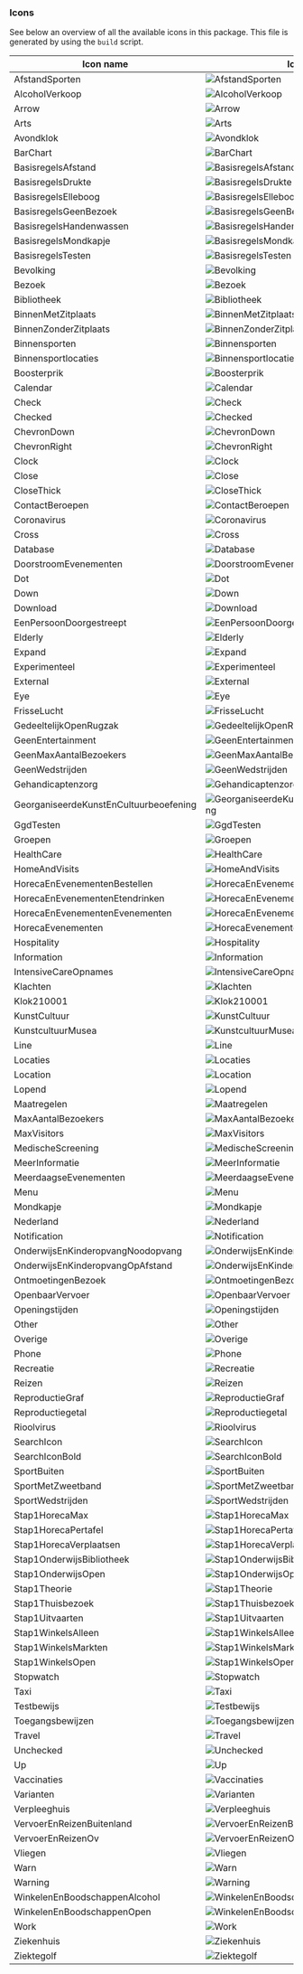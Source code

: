 ### Icons

See below an overview of all the available icons in this package. This file is generated by using the `build` script.

| Icon name                              | Icon                                                                                                               |
| -------------------------------------- | ------------------------------------------------------------------------------------------------------------------ |
| AfstandSporten                         | <img src="./src/svg/afstand_sporten.svg" alt="AfstandSporten" />                                                   |
| AlcoholVerkoop                         | <img src="./src/svg/alcohol_verkoop.svg" alt="AlcoholVerkoop" />                                                   |
| Arrow                                  | <img src="./src/svg/arrow.svg" alt="Arrow" />                                                                      |
| Arts                                   | <img src="./src/svg/arts.svg" alt="Arts" />                                                                        |
| Avondklok                              | <img src="./src/svg/avondklok.svg" alt="Avondklok" />                                                              |
| BarChart                               | <img src="./src/svg/bar_chart.svg" alt="BarChart" />                                                               |
| BasisregelsAfstand                     | <img src="./src/svg/basisregels_afstand.svg" alt="BasisregelsAfstand" />                                           |
| BasisregelsDrukte                      | <img src="./src/svg/basisregels_drukte.svg" alt="BasisregelsDrukte" />                                             |
| BasisregelsElleboog                    | <img src="./src/svg/basisregels_elleboog.svg" alt="BasisregelsElleboog" />                                         |
| BasisregelsGeenBezoek                  | <img src="./src/svg/basisregels_geen_bezoek.svg" alt="BasisregelsGeenBezoek" />                                    |
| BasisregelsHandenwassen                | <img src="./src/svg/basisregels_handenwassen.svg" alt="BasisregelsHandenwassen" />                                 |
| BasisregelsMondkapje                   | <img src="./src/svg/basisregels_mondkapje.svg" alt="BasisregelsMondkapje" />                                       |
| BasisregelsTesten                      | <img src="./src/svg/basisregels_testen.svg" alt="BasisregelsTesten" />                                             |
| Bevolking                              | <img src="./src/svg/bevolking.svg" alt="Bevolking" />                                                              |
| Bezoek                                 | <img src="./src/svg/bezoek.svg" alt="Bezoek" />                                                                    |
| Bibliotheek                            | <img src="./src/svg/bibliotheek.svg" alt="Bibliotheek" />                                                          |
| BinnenMetZitplaats                     | <img src="./src/svg/binnen_met_zitplaats.svg" alt="BinnenMetZitplaats" />                                          |
| BinnenZonderZitplaats                  | <img src="./src/svg/binnen_zonder_zitplaats.svg" alt="BinnenZonderZitplaats" />                                    |
| Binnensporten                          | <img src="./src/svg/binnensporten.svg" alt="Binnensporten" />                                                      |
| Binnensportlocaties                    | <img src="./src/svg/binnensportlocaties.svg" alt="Binnensportlocaties" />                                          |
| Boosterprik                            | <img src="./src/svg/boosterprik.svg" alt="Boosterprik" />                                                          |
| Calendar                               | <img src="./src/svg/calendar.svg" alt="Calendar" />                                                                |
| Check                                  | <img src="./src/svg/check.svg" alt="Check" />                                                                      |
| Checked                                | <img src="./src/svg/checked.svg" alt="Checked" />                                                                  |
| ChevronDown                            | <img src="./src/svg/chevron_down.svg" alt="ChevronDown" />                                                         |
| ChevronRight                           | <img src="./src/svg/chevron_right.svg" alt="ChevronRight" />                                                       |
| Clock                                  | <img src="./src/svg/clock.svg" alt="Clock" />                                                                      |
| Close                                  | <img src="./src/svg/close.svg" alt="Close" />                                                                      |
| CloseThick                             | <img src="./src/svg/close_thick.svg" alt="CloseThick" />                                                           |
| ContactBeroepen                        | <img src="./src/svg/contact_beroepen.svg" alt="ContactBeroepen" />                                                 |
| Coronavirus                            | <img src="./src/svg/coronavirus.svg" alt="Coronavirus" />                                                          |
| Cross                                  | <img src="./src/svg/cross.svg" alt="Cross" />                                                                      |
| Database                               | <img src="./src/svg/database.svg" alt="Database" />                                                                |
| DoorstroomEvenementen                  | <img src="./src/svg/doorstroom_evenementen.svg" alt="DoorstroomEvenementen" />                                     |
| Dot                                    | <img src="./src/svg/dot.svg" alt="Dot" />                                                                          |
| Down                                   | <img src="./src/svg/down.svg" alt="Down" />                                                                        |
| Download                               | <img src="./src/svg/download.svg" alt="Download" />                                                                |
| EenPersoonDoorgestreept                | <img src="./src/svg/een_persoon_doorgestreept.svg" alt="EenPersoonDoorgestreept" />                                |
| Elderly                                | <img src="./src/svg/elderly.svg" alt="Elderly" />                                                                  |
| Expand                                 | <img src="./src/svg/expand.svg" alt="Expand" />                                                                    |
| Experimenteel                          | <img src="./src/svg/experimenteel.svg" alt="Experimenteel" />                                                      |
| External                               | <img src="./src/svg/external.svg" alt="External" />                                                                |
| Eye                                    | <img src="./src/svg/eye.svg" alt="Eye" />                                                                          |
| FrisseLucht                            | <img src="./src/svg/frisse_lucht.svg" alt="FrisseLucht" />                                                         |
| GedeeltelijkOpenRugzak                 | <img src="./src/svg/gedeeltelijk_open_rugzak.svg" alt="GedeeltelijkOpenRugzak" />                                  |
| GeenEntertainment                      | <img src="./src/svg/geen_entertainment.svg" alt="GeenEntertainment" />                                             |
| GeenMaxAantalBezoekers                 | <img src="./src/svg/geen_max_aantal_bezoekers.svg" alt="GeenMaxAantalBezoekers" />                                 |
| GeenWedstrijden                        | <img src="./src/svg/geen_wedstrijden.svg" alt="GeenWedstrijden" />                                                 |
| Gehandicaptenzorg                      | <img src="./src/svg/gehandicaptenzorg.svg" alt="Gehandicaptenzorg" />                                              |
| GeorganiseerdeKunstEnCultuurbeoefening | <img src="./src/svg/georganiseerde_kunst_en_cultuurbeoefening.svg" alt="GeorganiseerdeKunstEnCultuurbeoefening" /> |
| GgdTesten                              | <img src="./src/svg/ggd_testen.svg" alt="GgdTesten" />                                                             |
| Groepen                                | <img src="./src/svg/groepen.svg" alt="Groepen" />                                                                  |
| HealthCare                             | <img src="./src/svg/health_care.svg" alt="HealthCare" />                                                           |
| HomeAndVisits                          | <img src="./src/svg/home_and_visits.svg" alt="HomeAndVisits" />                                                    |
| HorecaEnEvenementenBestellen           | <img src="./src/svg/horeca_en_evenementen_bestellen.svg" alt="HorecaEnEvenementenBestellen" />                     |
| HorecaEnEvenementenEtendrinken         | <img src="./src/svg/horeca_en_evenementen_etendrinken.svg" alt="HorecaEnEvenementenEtendrinken" />                 |
| HorecaEnEvenementenEvenementen         | <img src="./src/svg/horeca_en_evenementen_evenementen.svg" alt="HorecaEnEvenementenEvenementen" />                 |
| HorecaEvenementen                      | <img src="./src/svg/horeca_evenementen.svg" alt="HorecaEvenementen" />                                             |
| Hospitality                            | <img src="./src/svg/hospitality.svg" alt="Hospitality" />                                                          |
| Information                            | <img src="./src/svg/information.svg" alt="Information" />                                                          |
| IntensiveCareOpnames                   | <img src="./src/svg/intensive_care_opnames.svg" alt="IntensiveCareOpnames" />                                      |
| Klachten                               | <img src="./src/svg/klachten.svg" alt="Klachten" />                                                                |
| Klok210001                             | <img src="./src/svg/klok_2100-01.svg" alt="Klok210001" />                                                          |
| KunstCultuur                           | <img src="./src/svg/kunst_cultuur.svg" alt="KunstCultuur" />                                                       |
| KunstcultuurMusea                      | <img src="./src/svg/kunstcultuur_musea.svg" alt="KunstcultuurMusea" />                                             |
| Line                                   | <img src="./src/svg/line.svg" alt="Line" />                                                                        |
| Locaties                               | <img src="./src/svg/locaties.svg" alt="Locaties" />                                                                |
| Location                               | <img src="./src/svg/location.svg" alt="Location" />                                                                |
| Lopend                                 | <img src="./src/svg/lopend.svg" alt="Lopend" />                                                                    |
| Maatregelen                            | <img src="./src/svg/maatregelen.svg" alt="Maatregelen" />                                                          |
| MaxAantalBezoekers                     | <img src="./src/svg/max_aantal_bezoekers.svg" alt="MaxAantalBezoekers" />                                          |
| MaxVisitors                            | <img src="./src/svg/max_visitors.svg" alt="MaxVisitors" />                                                         |
| MedischeScreening                      | <img src="./src/svg/medische_screening.svg" alt="MedischeScreening" />                                             |
| MeerInformatie                         | <img src="./src/svg/meer_informatie.svg" alt="MeerInformatie" />                                                   |
| MeerdaagseEvenementen                  | <img src="./src/svg/meerdaagse_evenementen.svg" alt="MeerdaagseEvenementen" />                                     |
| Menu                                   | <img src="./src/svg/menu.svg" alt="Menu" />                                                                        |
| Mondkapje                              | <img src="./src/svg/mondkapje.svg" alt="Mondkapje" />                                                              |
| Nederland                              | <img src="./src/svg/nederland.svg" alt="Nederland" />                                                              |
| Notification                           | <img src="./src/svg/notification.svg" alt="Notification" />                                                        |
| OnderwijsEnKinderopvangNoodopvang      | <img src="./src/svg/onderwijs_en_kinderopvang_noodopvang.svg" alt="OnderwijsEnKinderopvangNoodopvang" />           |
| OnderwijsEnKinderopvangOpAfstand       | <img src="./src/svg/onderwijs_en_kinderopvang_op_afstand.svg" alt="OnderwijsEnKinderopvangOpAfstand" />            |
| OntmoetingenBezoek                     | <img src="./src/svg/ontmoetingen_bezoek.svg" alt="OntmoetingenBezoek" />                                           |
| OpenbaarVervoer                        | <img src="./src/svg/openbaar_vervoer.svg" alt="OpenbaarVervoer" />                                                 |
| Openingstijden                         | <img src="./src/svg/openingstijden.svg" alt="Openingstijden" />                                                    |
| Other                                  | <img src="./src/svg/other.svg" alt="Other" />                                                                      |
| Overige                                | <img src="./src/svg/overige.svg" alt="Overige" />                                                                  |
| Phone                                  | <img src="./src/svg/phone.svg" alt="Phone" />                                                                      |
| Recreatie                              | <img src="./src/svg/recreatie.svg" alt="Recreatie" />                                                              |
| Reizen                                 | <img src="./src/svg/reizen.svg" alt="Reizen" />                                                                    |
| ReproductieGraf                        | <img src="./src/svg/reproductie_graf.svg" alt="ReproductieGraf" />                                                 |
| Reproductiegetal                       | <img src="./src/svg/reproductiegetal.svg" alt="Reproductiegetal" />                                                |
| Rioolvirus                             | <img src="./src/svg/rioolvirus.svg" alt="Rioolvirus" />                                                            |
| SearchIcon                             | <img src="./src/svg/search-icon.svg" alt="SearchIcon" />                                                           |
| SearchIconBold                         | <img src="./src/svg/search_icon_bold.svg" alt="SearchIconBold" />                                                  |
| SportBuiten                            | <img src="./src/svg/sport_buiten.svg" alt="SportBuiten" />                                                         |
| SportMetZweetband                      | <img src="./src/svg/sport_met_zweetband.svg" alt="SportMetZweetband" />                                            |
| SportWedstrijden                       | <img src="./src/svg/sport_wedstrijden.svg" alt="SportWedstrijden" />                                               |
| Stap1HorecaMax                         | <img src="./src/svg/stap_1_horeca_max.svg" alt="Stap1HorecaMax" />                                                 |
| Stap1HorecaPertafel                    | <img src="./src/svg/stap_1_horeca_pertafel.svg" alt="Stap1HorecaPertafel" />                                       |
| Stap1HorecaVerplaatsen                 | <img src="./src/svg/stap_1_horeca_verplaatsen.svg" alt="Stap1HorecaVerplaatsen" />                                 |
| Stap1OnderwijsBibliotheek              | <img src="./src/svg/stap_1_onderwijs_bibliotheek.svg" alt="Stap1OnderwijsBibliotheek" />                           |
| Stap1OnderwijsOpen                     | <img src="./src/svg/stap_1_onderwijs_open.svg" alt="Stap1OnderwijsOpen" />                                         |
| Stap1Theorie                           | <img src="./src/svg/stap_1_theorie.svg" alt="Stap1Theorie" />                                                      |
| Stap1Thuisbezoek                       | <img src="./src/svg/stap_1_thuisbezoek.svg" alt="Stap1Thuisbezoek" />                                              |
| Stap1Uitvaarten                        | <img src="./src/svg/stap_1_uitvaarten.svg" alt="Stap1Uitvaarten" />                                                |
| Stap1WinkelsAlleen                     | <img src="./src/svg/stap_1_winkels_alleen.svg" alt="Stap1WinkelsAlleen" />                                         |
| Stap1WinkelsMarkten                    | <img src="./src/svg/stap_1_winkels_markten.svg" alt="Stap1WinkelsMarkten" />                                       |
| Stap1WinkelsOpen                       | <img src="./src/svg/stap_1_winkels_open.svg" alt="Stap1WinkelsOpen" />                                             |
| Stopwatch                              | <img src="./src/svg/stopwatch.svg" alt="Stopwatch" />                                                              |
| Taxi                                   | <img src="./src/svg/taxi.svg" alt="Taxi" />                                                                        |
| Testbewijs                             | <img src="./src/svg/testbewijs.svg" alt="Testbewijs" />                                                            |
| Toegangsbewijzen                       | <img src="./src/svg/toegangsbewijzen.svg" alt="Toegangsbewijzen" />                                                |
| Travel                                 | <img src="./src/svg/travel.svg" alt="Travel" />                                                                    |
| Unchecked                              | <img src="./src/svg/unchecked.svg" alt="Unchecked" />                                                              |
| Up                                     | <img src="./src/svg/up.svg" alt="Up" />                                                                            |
| Vaccinaties                            | <img src="./src/svg/vaccinaties.svg" alt="Vaccinaties" />                                                          |
| Varianten                              | <img src="./src/svg/varianten.svg" alt="Varianten" />                                                              |
| Verpleeghuis                           | <img src="./src/svg/verpleeghuis.svg" alt="Verpleeghuis" />                                                        |
| VervoerEnReizenBuitenland              | <img src="./src/svg/vervoer_en_reizen_buitenland.svg" alt="VervoerEnReizenBuitenland" />                           |
| VervoerEnReizenOv                      | <img src="./src/svg/vervoer_en_reizen_ov.svg" alt="VervoerEnReizenOv" />                                           |
| Vliegen                                | <img src="./src/svg/vliegen.svg" alt="Vliegen" />                                                                  |
| Warn                                   | <img src="./src/svg/warn.svg" alt="Warn" />                                                                        |
| Warning                                | <img src="./src/svg/warning.svg" alt="Warning" />                                                                  |
| WinkelenEnBoodschappenAlcohol          | <img src="./src/svg/winkelen_en_boodschappen_alcohol.svg" alt="WinkelenEnBoodschappenAlcohol" />                   |
| WinkelenEnBoodschappenOpen             | <img src="./src/svg/winkelen_en_boodschappen_open.svg" alt="WinkelenEnBoodschappenOpen" />                         |
| Work                                   | <img src="./src/svg/work.svg" alt="Work" />                                                                        |
| Ziekenhuis                             | <img src="./src/svg/ziekenhuis.svg" alt="Ziekenhuis" />                                                            |
| Ziektegolf                             | <img src="./src/svg/ziektegolf.svg" alt="Ziektegolf" />                                                            |
